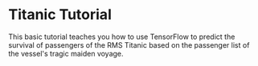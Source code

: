 # Titanic Tutorial

This basic tutorial teaches you how to use TensorFlow to predict the survival of passengers of the RMS Titanic based on the passenger list of the vessel's tragic maiden voyage.
